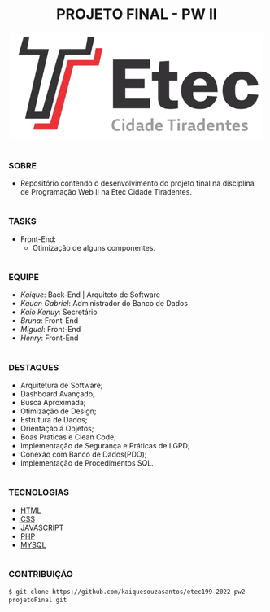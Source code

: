 <h1 align=center>PROJETO FINAL - PW II</h1>

<p align="center">
  <img src="etec.png" width="500">
</p>

#
### SOBRE

- Repositório contendo o desenvolvimento do projeto final na disciplina de Programação Web II na Etec Cidade Tiradentes.

#
### TASKS
- Front-End:
  - Otimização de alguns componentes.
  
#
### EQUIPE
- *Kaique*: Back-End | Arquiteto de Software
- *Kauan Gabriel*: Administrador do Banco de Dados
- *Kaio Kenuy*: Secretário
- *Bruna*: Front-End
- *Miguel*: Front-End
- *Henry*: Front-End

#
### DESTAQUES
- Arquitetura de Software;
- Dashboard Avançado;
- Busca Aproximada;
- Otimização de Design;
- Estrutura de Dados;
- Orientação á Objetos;
- Boas Praticas e Clean Code;
- Implementação de Segurança e Práticas de LGPD;
- Conexão com Banco de Dados(PDO);
- Implementação de Procedimentos SQL.

#
### TECNOLOGIAS
- [HTML]()
- [CSS]()
- [JAVASCRIPT]()
- [PHP](https://www.php.net/docs.php)
- [MYSQL](https://dev.mysql.com/doc)

#
### CONTRIBUIÇÃO

```
$ git clone https://github.com/kaiquesouzasantos/etec199-2022-pw2-projetoFinal.git 
```

